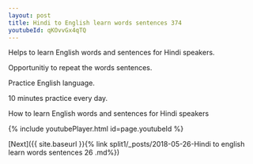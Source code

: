 ```yaml
---
layout: post
title: Hindi to English learn words sentences 374 
youtubeId: qKOvvGx4qTQ
---
```

 
 
Helps to learn English words and sentences for Hindi speakers.

Opportunitiy to repeat the words sentences. 

Practice English language. 
 
10 minutes practice every day. 
 
How to learn English words and sentences for Hindi speakers 
 
{% include youtubePlayer.html id=page.youtubeId %}
 
 
[Next]({{ site.baseurl }}{% link  split1/_posts/2018-05-26-Hindi to english learn words sentences 26 .md%})
 
